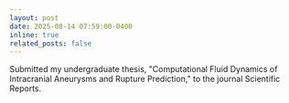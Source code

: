 ```yaml
---
layout: post
date: 2025-08-14 07:59:00-0400
inline: true
related_posts: false
---
```


Submitted my undergraduate thesis, "Computational Fluid Dynamics of Intracranial Aneurysms and Rupture Prediction," to the journal Scientific Reports.
